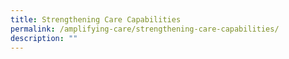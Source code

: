 ```yaml
---
title: Strengthening Care Capabilities
permalink: /amplifying-care/strengthening-care-capabilities/
description: ""
---
```

